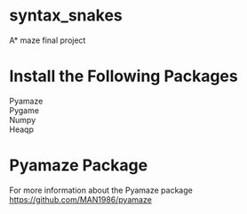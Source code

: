 # syntax_snakes
A* maze final project

# Install the Following Packages
Pyamaze <br/>
Pygame <br/>
Numpy <br/>
Heaqp <br/>

# Pyamaze Package 
For more information about the Pyamaze package https://github.com/MAN1986/pyamaze

